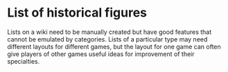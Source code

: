 # List of historical figures

Lists on a wiki need to be manually created but have good features that cannot be emulated by categories. Lists of a particular type may need different layouts for different games, but the layout for one game can often give players of other games useful ideas for improvement of their specialties. 